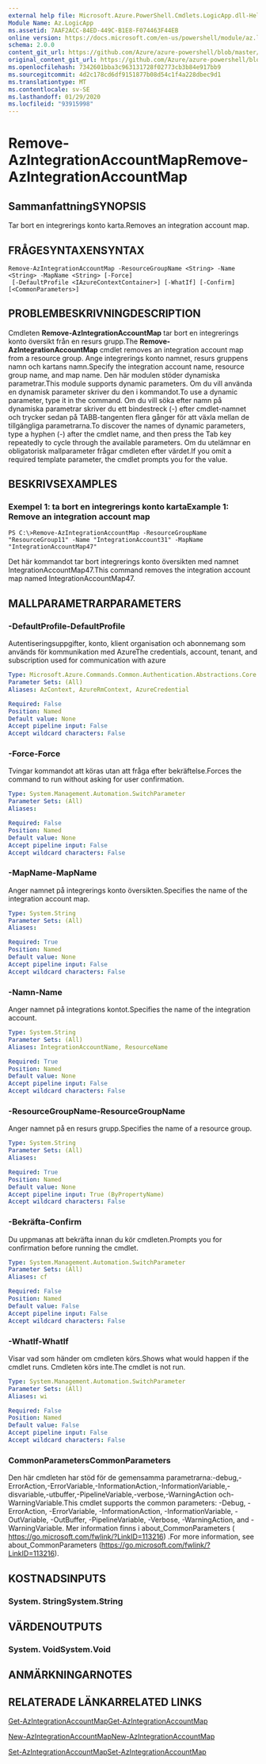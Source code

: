 ```yaml
---
external help file: Microsoft.Azure.PowerShell.Cmdlets.LogicApp.dll-Help.xml
Module Name: Az.LogicApp
ms.assetid: 7AAF2ACC-84ED-449C-B1E8-F074463F44EB
online version: https://docs.microsoft.com/en-us/powershell/module/az.logicapp/remove-azintegrationaccountmap
schema: 2.0.0
content_git_url: https://github.com/Azure/azure-powershell/blob/master/src/LogicApp/LogicApp/help/Remove-AzIntegrationAccountMap.md
original_content_git_url: https://github.com/Azure/azure-powershell/blob/master/src/LogicApp/LogicApp/help/Remove-AzIntegrationAccountMap.md
ms.openlocfilehash: 7342601bba3c963131728f02773cb3b84e917bb9
ms.sourcegitcommit: 4d2c178cd6df9151877b08d54c1f4a228dbec9d1
ms.translationtype: MT
ms.contentlocale: sv-SE
ms.lasthandoff: 01/29/2020
ms.locfileid: "93915998"
---
```

# <span data-ttu-id="5a377-101">Remove-AzIntegrationAccountMap</span><span class="sxs-lookup"><span data-stu-id="5a377-101">Remove-AzIntegrationAccountMap</span></span>

## <span data-ttu-id="5a377-102">Sammanfattning</span><span class="sxs-lookup"><span data-stu-id="5a377-102">SYNOPSIS</span></span>
<span data-ttu-id="5a377-103">Tar bort en integrerings konto karta.</span><span class="sxs-lookup"><span data-stu-id="5a377-103">Removes an integration account map.</span></span>

## <span data-ttu-id="5a377-104">FRÅGESYNTAXEN</span><span class="sxs-lookup"><span data-stu-id="5a377-104">SYNTAX</span></span>

```
Remove-AzIntegrationAccountMap -ResourceGroupName <String> -Name <String> -MapName <String> [-Force]
 [-DefaultProfile <IAzureContextContainer>] [-WhatIf] [-Confirm] [<CommonParameters>]
```

## <span data-ttu-id="5a377-105">PROBLEMBESKRIVNING</span><span class="sxs-lookup"><span data-stu-id="5a377-105">DESCRIPTION</span></span>
<span data-ttu-id="5a377-106">Cmdleten **Remove-AzIntegrationAccountMap** tar bort en integrerings konto översikt från en resurs grupp.</span><span class="sxs-lookup"><span data-stu-id="5a377-106">The **Remove-AzIntegrationAccountMap** cmdlet removes an integration account map from a resource group.</span></span>
<span data-ttu-id="5a377-107">Ange integrerings konto namnet, resurs gruppens namn och kartans namn.</span><span class="sxs-lookup"><span data-stu-id="5a377-107">Specify the integration account name, resource group name, and map name.</span></span>
<span data-ttu-id="5a377-108">Den här modulen stöder dynamiska parametrar.</span><span class="sxs-lookup"><span data-stu-id="5a377-108">This module supports dynamic parameters.</span></span>
<span data-ttu-id="5a377-109">Om du vill använda en dynamisk parameter skriver du den i kommandot.</span><span class="sxs-lookup"><span data-stu-id="5a377-109">To use a dynamic parameter, type it in the command.</span></span>
<span data-ttu-id="5a377-110">Om du vill söka efter namn på dynamiska parametrar skriver du ett bindestreck (-) efter cmdlet-namnet och trycker sedan på TABB-tangenten flera gånger för att växla mellan de tillgängliga parametrarna.</span><span class="sxs-lookup"><span data-stu-id="5a377-110">To discover the names of dynamic parameters, type a hyphen (-) after the cmdlet name, and then press the Tab key repeatedly to cycle through the available parameters.</span></span>
<span data-ttu-id="5a377-111">Om du utelämnar en obligatorisk mallparameter frågar cmdleten efter värdet.</span><span class="sxs-lookup"><span data-stu-id="5a377-111">If you omit a required template parameter, the cmdlet prompts you for the value.</span></span>

## <span data-ttu-id="5a377-112">BESKRIVS</span><span class="sxs-lookup"><span data-stu-id="5a377-112">EXAMPLES</span></span>

### <span data-ttu-id="5a377-113">Exempel 1: ta bort en integrerings konto karta</span><span class="sxs-lookup"><span data-stu-id="5a377-113">Example 1: Remove an integration account map</span></span>
```
PS C:\>Remove-AzIntegrationAccountMap -ResourceGroupName "ResourceGroup11" -Name "IntegrationAccount31" -MapName "IntegrationAccountMap47"
```

<span data-ttu-id="5a377-114">Det här kommandot tar bort integrerings konto översikten med namnet IntegrationAccountMap47.</span><span class="sxs-lookup"><span data-stu-id="5a377-114">This command removes the integration account map named IntegrationAccountMap47.</span></span>

## <span data-ttu-id="5a377-115">MALLPARAMETRAR</span><span class="sxs-lookup"><span data-stu-id="5a377-115">PARAMETERS</span></span>

### <span data-ttu-id="5a377-116">-DefaultProfile</span><span class="sxs-lookup"><span data-stu-id="5a377-116">-DefaultProfile</span></span>
<span data-ttu-id="5a377-117">Autentiseringsuppgifter, konto, klient organisation och abonnemang som används för kommunikation med Azure</span><span class="sxs-lookup"><span data-stu-id="5a377-117">The credentials, account, tenant, and subscription used for communication with azure</span></span>

```yaml
Type: Microsoft.Azure.Commands.Common.Authentication.Abstractions.Core.IAzureContextContainer
Parameter Sets: (All)
Aliases: AzContext, AzureRmContext, AzureCredential

Required: False
Position: Named
Default value: None
Accept pipeline input: False
Accept wildcard characters: False
```

### <span data-ttu-id="5a377-118">-Force</span><span class="sxs-lookup"><span data-stu-id="5a377-118">-Force</span></span>
<span data-ttu-id="5a377-119">Tvingar kommandot att köras utan att fråga efter bekräftelse.</span><span class="sxs-lookup"><span data-stu-id="5a377-119">Forces the command to run without asking for user confirmation.</span></span>

```yaml
Type: System.Management.Automation.SwitchParameter
Parameter Sets: (All)
Aliases:

Required: False
Position: Named
Default value: None
Accept pipeline input: False
Accept wildcard characters: False
```

### <span data-ttu-id="5a377-120">-MapName</span><span class="sxs-lookup"><span data-stu-id="5a377-120">-MapName</span></span>
<span data-ttu-id="5a377-121">Anger namnet på integrerings konto översikten.</span><span class="sxs-lookup"><span data-stu-id="5a377-121">Specifies the name of the integration account map.</span></span>

```yaml
Type: System.String
Parameter Sets: (All)
Aliases:

Required: True
Position: Named
Default value: None
Accept pipeline input: False
Accept wildcard characters: False
```

### <span data-ttu-id="5a377-122">-Namn</span><span class="sxs-lookup"><span data-stu-id="5a377-122">-Name</span></span>
<span data-ttu-id="5a377-123">Anger namnet på integrations kontot.</span><span class="sxs-lookup"><span data-stu-id="5a377-123">Specifies the name of the integration account.</span></span>

```yaml
Type: System.String
Parameter Sets: (All)
Aliases: IntegrationAccountName, ResourceName

Required: True
Position: Named
Default value: None
Accept pipeline input: False
Accept wildcard characters: False
```

### <span data-ttu-id="5a377-124">-ResourceGroupName</span><span class="sxs-lookup"><span data-stu-id="5a377-124">-ResourceGroupName</span></span>
<span data-ttu-id="5a377-125">Anger namnet på en resurs grupp.</span><span class="sxs-lookup"><span data-stu-id="5a377-125">Specifies the name of a resource group.</span></span>

```yaml
Type: System.String
Parameter Sets: (All)
Aliases:

Required: True
Position: Named
Default value: None
Accept pipeline input: True (ByPropertyName)
Accept wildcard characters: False
```

### <span data-ttu-id="5a377-126">-Bekräfta</span><span class="sxs-lookup"><span data-stu-id="5a377-126">-Confirm</span></span>
<span data-ttu-id="5a377-127">Du uppmanas att bekräfta innan du kör cmdleten.</span><span class="sxs-lookup"><span data-stu-id="5a377-127">Prompts you for confirmation before running the cmdlet.</span></span>

```yaml
Type: System.Management.Automation.SwitchParameter
Parameter Sets: (All)
Aliases: cf

Required: False
Position: Named
Default value: False
Accept pipeline input: False
Accept wildcard characters: False
```

### <span data-ttu-id="5a377-128">-WhatIf</span><span class="sxs-lookup"><span data-stu-id="5a377-128">-WhatIf</span></span>
<span data-ttu-id="5a377-129">Visar vad som händer om cmdleten körs.</span><span class="sxs-lookup"><span data-stu-id="5a377-129">Shows what would happen if the cmdlet runs.</span></span>
<span data-ttu-id="5a377-130">Cmdleten körs inte.</span><span class="sxs-lookup"><span data-stu-id="5a377-130">The cmdlet is not run.</span></span>

```yaml
Type: System.Management.Automation.SwitchParameter
Parameter Sets: (All)
Aliases: wi

Required: False
Position: Named
Default value: False
Accept pipeline input: False
Accept wildcard characters: False
```

### <span data-ttu-id="5a377-131">CommonParameters</span><span class="sxs-lookup"><span data-stu-id="5a377-131">CommonParameters</span></span>
<span data-ttu-id="5a377-132">Den här cmdleten har stöd för de gemensamma parametrarna:-debug,-ErrorAction,-ErrorVariable,-InformationAction,-InformationVariable,-disvariable,-utbuffer,-PipelineVariable,-verbose,-WarningAction och-WarningVariable.</span><span class="sxs-lookup"><span data-stu-id="5a377-132">This cmdlet supports the common parameters: -Debug, -ErrorAction, -ErrorVariable, -InformationAction, -InformationVariable, -OutVariable, -OutBuffer, -PipelineVariable, -Verbose, -WarningAction, and -WarningVariable.</span></span> <span data-ttu-id="5a377-133">Mer information finns i about_CommonParameters ( https://go.microsoft.com/fwlink/?LinkID=113216) .</span><span class="sxs-lookup"><span data-stu-id="5a377-133">For more information, see about_CommonParameters (https://go.microsoft.com/fwlink/?LinkID=113216).</span></span>

## <span data-ttu-id="5a377-134">KOSTNADS</span><span class="sxs-lookup"><span data-stu-id="5a377-134">INPUTS</span></span>

### <span data-ttu-id="5a377-135">System. String</span><span class="sxs-lookup"><span data-stu-id="5a377-135">System.String</span></span>

## <span data-ttu-id="5a377-136">VÄRDEN</span><span class="sxs-lookup"><span data-stu-id="5a377-136">OUTPUTS</span></span>

### <span data-ttu-id="5a377-137">System. Void</span><span class="sxs-lookup"><span data-stu-id="5a377-137">System.Void</span></span>

## <span data-ttu-id="5a377-138">ANMÄRKNINGAR</span><span class="sxs-lookup"><span data-stu-id="5a377-138">NOTES</span></span>

## <span data-ttu-id="5a377-139">RELATERADE LÄNKAR</span><span class="sxs-lookup"><span data-stu-id="5a377-139">RELATED LINKS</span></span>

[<span data-ttu-id="5a377-140">Get-AzIntegrationAccountMap</span><span class="sxs-lookup"><span data-stu-id="5a377-140">Get-AzIntegrationAccountMap</span></span>](./Get-AzIntegrationAccountMap.md)

[<span data-ttu-id="5a377-141">New-AzIntegrationAccountMap</span><span class="sxs-lookup"><span data-stu-id="5a377-141">New-AzIntegrationAccountMap</span></span>](./New-AzIntegrationAccountMap.md)

[<span data-ttu-id="5a377-142">Set-AzIntegrationAccountMap</span><span class="sxs-lookup"><span data-stu-id="5a377-142">Set-AzIntegrationAccountMap</span></span>](./Set-AzIntegrationAccountMap.md)


